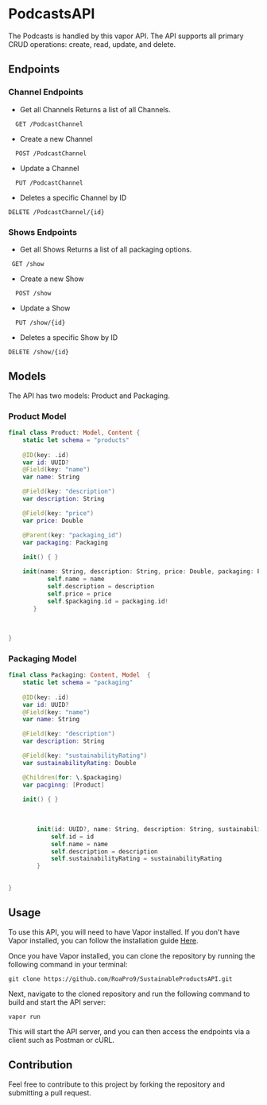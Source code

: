 # PodcastsAPI
The Podcasts is handled by this vapor API. The API supports all primary CRUD operations: create, read, update, and delete.

## Endpoints
### Channel Endpoints
* Get all Channels
Returns a list of all Channels.

```
  GET /PodcastChannel
```
* Create a new Channel

```
  POST /PodcastChannel
```
* Update a Channel

```
  PUT /PodcastChannel
```
* Deletes a specific Channel by ID

```
DELETE /PodcastChannel/{id}
```

### Shows Endpoints
* Get all Shows
Returns a list of all packaging options.

```
 GET /show
```
* Create a new Show

```
  POST /show
```
* Update a Show

```
  PUT /show/{id}
```
* Deletes a specific Show by ID

```
DELETE /show/{id}
```
## Models
The API has two models: Product and Packaging.

### Product Model

```swift
final class Product: Model, Content {
    static let schema = "products"
    
    @ID(key: .id)
    var id: UUID?
    @Field(key: "name")
    var name: String

    @Field(key: "description")
    var description: String

    @Field(key: "price")
    var price: Double

    @Parent(key: "packaging_id")
    var packaging: Packaging
    
    init() { }

    init(name: String, description: String, price: Double, packaging: Packaging) {
           self.name = name
           self.description = description
           self.price = price
           self.$packaging.id = packaging.id!
       }
    
    
    
}


```
### Packaging Model

```swift
final class Packaging: Content, Model  {
    static let schema = "packaging"
    
    @ID(key: .id)
    var id: UUID?
    @Field(key: "name")
    var name: String

    @Field(key: "description")
    var description: String

    @Field(key: "sustainabilityRating")
    var sustainabilityRating: Double

    @Children(for: \.$packaging)
    var pacginng: [Product]
    
    init() { }
    
    
  
        init(id: UUID?, name: String, description: String, sustainabilityRating: Double) {
            self.id = id
            self.name = name
            self.description = description
            self.sustainabilityRating = sustainabilityRating
        }
    

}

```
## Usage
To use this API, you will need to have Vapor installed. If you don't have Vapor installed, you can follow the installation guide [Here](https://docs.vapor.codes/install/macos/).

Once you have Vapor installed, you can clone the repository by running the following command in your terminal:
```
git clone https://github.com/RoaPro9/SustainableProductsAPI.git
```
Next, navigate to the cloned repository and run the following command to build and start the API server:
```
vapor run
```
This will start the API server, and you can then access the endpoints via a client such as Postman or cURL.

## Contribution

Feel free to contribute to this project by forking the repository and submitting a pull request.
